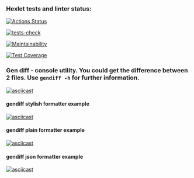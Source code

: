 ### Hexlet tests and linter status:
[![Actions Status](https://github.com/Finnko/frontend-project-lvl2/workflows/hexlet-check/badge.svg)](https://github.com/Finnko/frontend-project-lvl2/actions)

[![tests-check](https://github.com/Finnko/frontend-project-lvl2/actions/workflows/tests-check.yml/badge.svg)](https://github.com/Finnko/frontend-project-lvl2/actions)

[![Maintainability](https://api.codeclimate.com/v1/badges/a99a88d28ad37a79dbf6/maintainability)](https://codeclimate.com/github/Finnko/frontend-project-lvl2)

[![Test Coverage](https://api.codeclimate.com/v1/badges/0df6ff4d12c64764fa0c/test_coverage)](https://codeclimate.com/github/Finnko/frontend-project-lvl2/test_coverage)

### Gen diff - console utility. You could get the difference between 2 files. Use `gendiff -h` for further information.

[![asciicast](https://asciinema.org/a/WbFdmPT8kyllPOUuv55klalKJ.svg)](https://asciinema.org/a/WbFdmPT8kyllPOUuv55klalKJ)

#### gendiff stylish formatter example
[![asciicast](https://asciinema.org/a/z7tWeaivcbnnfSmONjObWnLJY.svg)](https://asciinema.org/a/z7tWeaivcbnnfSmONjObWnLJY)

#### gendiff plain formatter example
[![asciicast](https://asciinema.org/a/KRo8JM6lBrcL8lNAWTxIpM6Ov.svg)](https://asciinema.org/a/KRo8JM6lBrcL8lNAWTxIpM6Ov)

#### gendiff json formatter example
[![asciicast](https://asciinema.org/a/tSC6YKQmPaaMJmpHvYluvjNxI.svg)](https://asciinema.org/a/tSC6YKQmPaaMJmpHvYluvjNxI)
